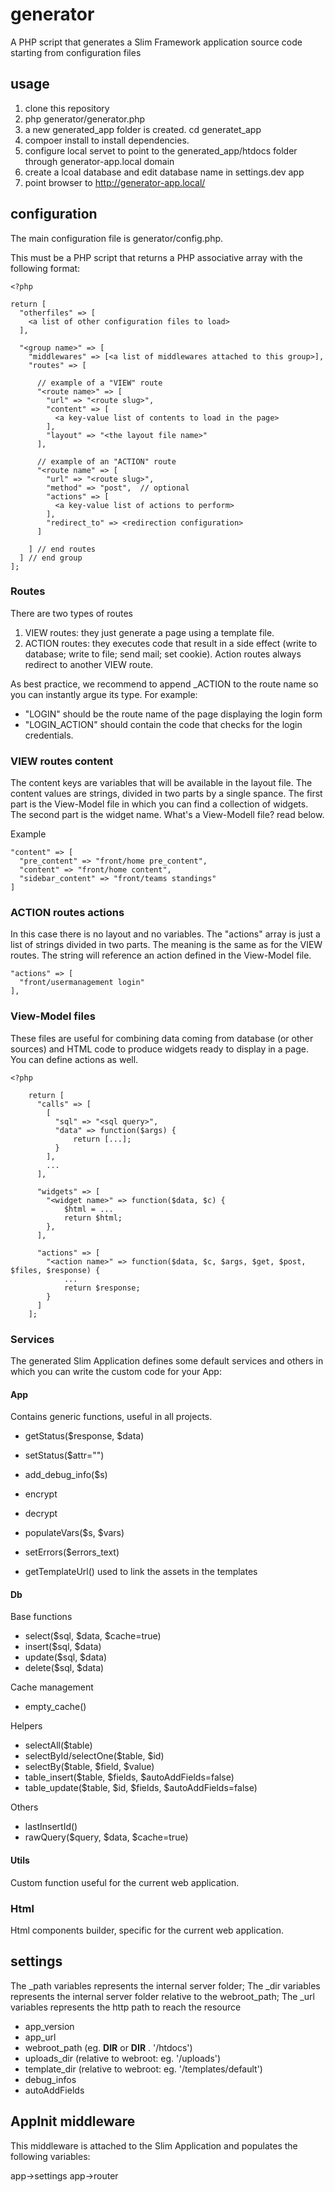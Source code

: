 # generator
A PHP script that generates a Slim Framework application source code starting from configuration files 

## usage

1. clone this repository
2. php generator/generator.php
3. a new generated_app folder is created. cd generatet_app
4. compoer install to install dependencies.
5. configure local servet to point to the generated_app/htdocs folder through generator-app.local domain
6. create a lcoal database and edit database name in settings.dev app
7. point browser to http://generator-app.local/

## configuration

The main configuration file is generator/config.php.

This must be a PHP script that returns a PHP associative array with the following format:

    <?php
    
    return [
      "otherfiles" => [
        <a list of other configuration files to load>
      ],

      "<group name>" => [
        "middlewares" => [<a list of middlewares attached to this group>],
        "routes" => [

          // example of a "VIEW" route
          "<route name>" => [
            "url" => "<route slug>",
            "content" => [
              <a key-value list of contents to load in the page>
            ],
            "layout" => "<the layout file name>"
          ],

          // example of an "ACTION" route
          "<route name" => [
            "url" => "<route slug>",
            "method" => "post",  // optional
            "actions" => [
              <a key-value list of actions to perform>
            ],
            "redirect_to" => <redirection configuration>
          ]
        
        ] // end routes
      ] // end group
    ];

### Routes

There are two types of routes

1. VIEW routes: they just generate a page using a template file.
2. ACTION routes: they executes code that result in a side effect (write to database; write to file; send mail; set cookie). Action routes always redirect to another VIEW route. 

As best practice, we recommend to append _ACTION to the route name so you can instantly argue its type. For example:

- "LOGIN" should be the route name of the page displaying the login form
- "LOGIN_ACTION" should contain the code that checks for the login credentials.

### VIEW routes content

The content keys are variables that will be available in the layout file.
The content values are strings, divided in two parts by a single spance. The first part is the View-Model file in which you can find a collection of widgets. The second part is the widget name. What's a View-Modell file? read below.

Example

    "content" => [
      "pre_content" => "front/home pre_content",
      "content" => "front/home content",
      "sidebar_content" => "front/teams standings"
    ]

### ACTION routes actions

In this case there is no layout and no variables. The "actions" array is just a list of strings divided in two parts. The meaning is the same as for the VIEW routes. The string will reference an action defined in the View-Model file.

    "actions" => [
      "front/usermanagement login"
    ],
        

### View-Model files

These files are useful for combining data coming from database (or other sources) and HTML code to produce widgets ready to display in a page. You can define actions as well.

    <?php

        return [
          "calls" => [
            [
              "sql" => "<sql query>",
              "data" => function($args) {
                  return [...];
              }
            ],
            ...
          ],
        
          "widgets" => [
            "<widget name>" => function($data, $c) {
                $html = ...
                return $html;
            },
          ],
          
          "actions" => [
            "<action name>" => function($data, $c, $args, $get, $post, $files, $response) {
                ...
                return $response;
            }
          ]
        ];

### Services

The generated Slim Application defines some default services and others in which you can write the custom code for your App:

#### App

Contains generic functions, useful in all projects.

- getStatus($response, $data)
- setStatus($attr="")

- add_debug_info($s)

- encrypt
- decrypt

- populateVars($s, $vars)

- setErrors($errors_text)

- getTemplateUrl() used to link the assets in the templates

#### Db

Base functions

- select($sql, $data, $cache=true)
- insert($sql, $data)
- update($sql, $data)
- delete($sql, $data)

Cache management

- empty_cache()

Helpers

- selectAll($table)
- selectById/selectOne($table, $id)
- selectBy($table, $field, $value)
- table_insert($table, $fields, $autoAddFields=false)
- table_update($table, $id, $fields, $autoAddFields=false)

Others

- lastInsertId()
- rawQuery($query, $data, $cache=true)
 
#### Utils

Custom function useful for the current web application.

### Html

Html components builder, specific for the current web application.

## settings

The _path variables represents the internal server folder;
The _dir variables represents the internal server folder relative to the webroot_path;
The _url variables represents the http path to reach the resource

- app_version
- app_url
- webroot_path (eg. __DIR__ or __DIR__ . '/htdocs')
- uploads_dir (relative to webroot: eg. '/uploads')
- template_dir (relative to webroot: eg. '/templates/default')
- debug_infos
- autoAddFields

## AppInit middleware

This middleware is attached to the Slim Application and populates the following variables:

app->settings
app->router



